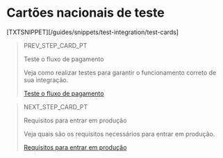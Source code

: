 # Cartões nacionais de teste

[TXTSNIPPET][/guides/snippets/test-integration/test-cards]

> PREV_STEP_CARD_PT
>
> Teste o fluxo de pagamento
>
> Veja como realizar testes para garantir o funcionamento correto de sua integração.
>
> [Teste o fluxo de pagamento](/developers/pt/docs/checkout-bricks/payment-brick/integration-test/test-payment-flow) 

> NEXT_STEP_CARD_PT
>
> Requisitos para entrar em produção
>
> Veja quais são os requisitos necessários para entrar em produção.
>
> [Requisitos para entrar em produção](/developers/pt/docs/checkout-bricks/payment-brick/integration-test/go-to-production-requeriments)